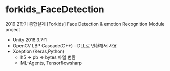 # forkids_FaceDetection

2019 2학기 종합설계 [Forkids]
Face Detection & emotion Recognition Module project

* Unity 2018.3.7f1
* OpenCV LBP Cascade(C++) - DLL로 변환해서 사용
* Xception (Keras,Python)
  * h5 -> pb -> bytes 파일 변환
  * ML-Agents, Tensorflowsharp
  
